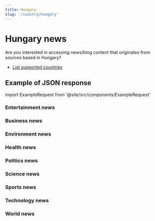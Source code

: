 ```yaml
---
title: Hungary
slug: '/country/hungary'
---
```


# Hungary news

Are you interested in accessing news/blog content that originates from sources based in Hungary?

- [List supported countries](/get-articles/countries)

## Example of JSON response

import ExampleRequest from '@site/src/components/ExampleRequest'

### Entertainment news
<ExampleRequest url="https://apitube.io/v1/news/articles?limit=2&category=news/Arts_and_Entertainment&country=hu"></ExampleRequest>

### Business news
<ExampleRequest url="https://apitube.io/v1/news/articles?limit=2&category=news/Business&country=hu"></ExampleRequest>

### Environment news
<ExampleRequest url="https://apitube.io/v1/news/articles?limit=2&category=news/Environment&country=hu"></ExampleRequest>

### Health news
<ExampleRequest url="https://apitube.io/v1/news/articles?limit=2&category=news/Health&country=hu"></ExampleRequest>

### Politics news
<ExampleRequest url="https://apitube.io/v1/news/articles?limit=2&category=news/Politics&country=hu"></ExampleRequest>

### Science news
<ExampleRequest url="https://apitube.io/v1/news/articles?limit=2&category=news/Science&country=hu"></ExampleRequest>

### Sports news
<ExampleRequest url="https://apitube.io/v1/news/articles?limit=2&category=news/Sports&country=hu"></ExampleRequest>

### Technology news
<ExampleRequest url="https://apitube.io/v1/news/articles?limit=2&category=news/Technology&country=hu"></ExampleRequest>

### World news
<ExampleRequest url="https://apitube.io/v1/news/articles?limit=2&category=news/World&country=hu"></ExampleRequest>
